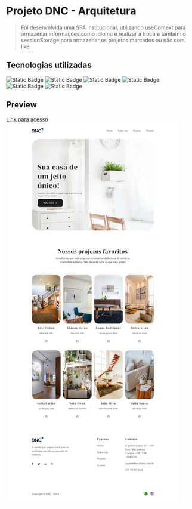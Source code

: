 # Projeto DNC - Arquitetura

> Foi desenvolvida uma SPA institucional, utilizando useContext para armazenar informações como idioma e realizar a troca e também o sessionStorage para armazenar os projetos marcados ou não com like.

## Tecnologias utilizadas

![Static Badge](https://img.shields.io/badge/html-logo?style=for-the-badge&logo=html5&logoColor=E34F26&color=676767) 
![Static Badge](https://img.shields.io/badge/react-logo?style=for-the-badge&logo=react&logoColor=%2361DAFB&color=676767) 
![Static Badge](https://img.shields.io/badge/vite-logo?style=for-the-badge&logo=vite&logoColor=%23646CFF&color=676767) 
![Static Badge](https://img.shields.io/badge/javascript-logo?style=for-the-badge&logo=javascript&logoColor=%23F7DF1E&color=676767) 
![Static Badge](https://img.shields.io/badge/css-logo?style=for-the-badge&logo=css&logoColor=%23663399&color=676767) 
![Static Badge](https://img.shields.io/badge/nodedotjs-logo?style=for-the-badge&logo=nodedotjs&logoColor=%235FA04E&&color=676767) 

## Preview
[Link para acesso](https://learning-react-ecru-seven.vercel.app/) <br>
![Site Preview](./src/assets/site-preview.png)